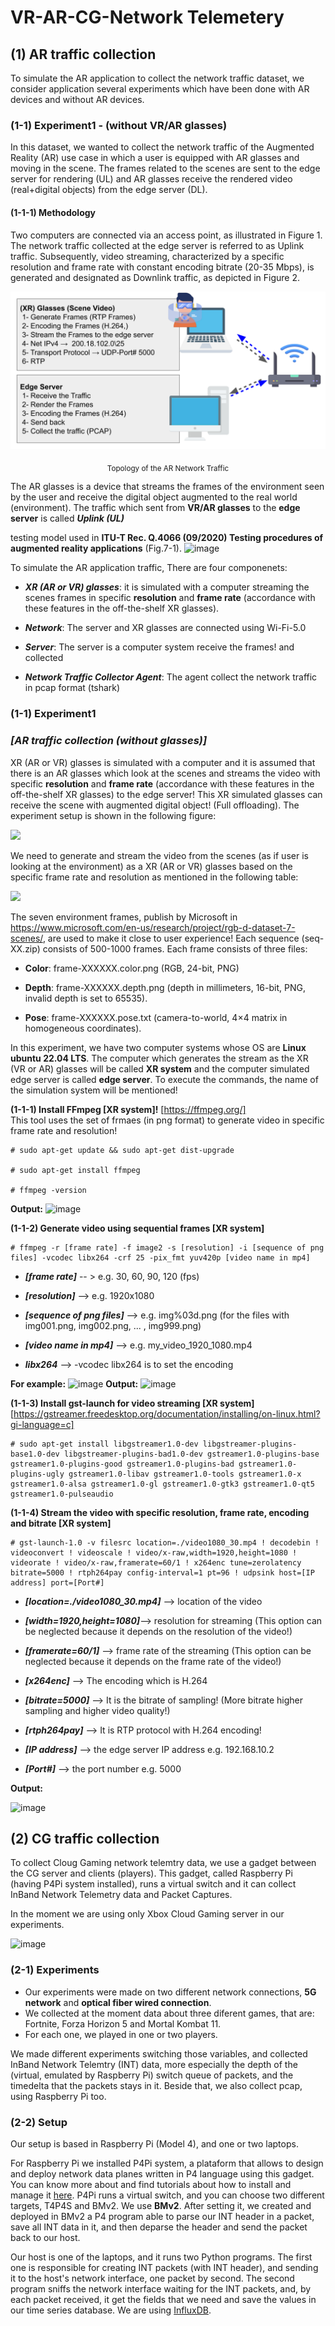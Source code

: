 # VR-AR-CG-Network Telemetery 

## (1) AR traffic collection
To simulate the AR application to collect the network traffic dataset, we consider application several experiments which  have been done with AR devices and without AR devices. 




### (1-1) Experiment1 - (without VR/AR glasses)

In this dataset, we wanted to collect the network traffic of the Augmented Reality (AR) use case in which a user is equipped with AR glasses and moving in the scene. The frames related to the scenes are sent to the edge server for rendering (UL) and AR glasses receive the rendered video (real+digital objects) from the edge server (DL). 

#### (1-1-1) Methodology

Two computers are connected via an access point, as illustrated in Figure 1. The network traffic collected at the edge server is referred to as Uplink traffic. Subsequently, video streaming, characterized by a specific resolution and frame rate with constant encoding bitrate (20-35 Mbps), is generated and designated as Downlink traffic, as depicted in Figure 2. 


<div align="center">
  <img src="AR_Senario.png">
</div>


<p align="center">
<sub>Topology of the AR Network Traffic</sub>
</p>


The AR glasses is a device that streams the frames of the environment seen by the user and receive the digital object augmented to the real world (environment). 
The traffic which sent from **VR/AR glasses** to the **edge server** is called ***Uplink (UL)***





testing model used in **ITU-T Rec. Q.4066 (09/2020) Testing procedures of augmented reality applications** (Fig.7-1). 
![image](https://github.com/dcomp-leris/VR-AR-CG-network-telemetry/assets/21206801/dda5bf05-8567-4549-81ac-6a493fdcff9e)

To simulate the AR application traffic, There are four componenets:

  - ***XR (AR or VR) glasses***: it is simulated with a computer streaming the scenes frames in specific ****resolution**** and ****frame rate**** (accordance with these features in the off-the-shelf XR glasses).

  - ***Network***: The server and XR glasses are connected using Wi-Fi-5.0

  - ***Server***: The server is a computer system receive the frames! and collected 
  
  - ***Network Traffic Collector Agent***: The agent collect the network traffic in pcap format (tshark)



### (1-1) Experiment1 
### ***[AR traffic collection (without glasses)]***




XR (AR or VR) glasses is simulated with a computer and it is assumed that there is an AR glasses which look at the scenes and streams the video with specific ****resolution**** and ****frame rate**** (accordance with these features in the off-the-shelf XR glasses) to the edge server!
This XR simulated glasses can receive the scene with augmented digital object! (Full offloading). The experiment setup is shown in the following figure:

 ![](https://www.googleapis.com/download/storage/v1/b/kaggle-user-content/o/inbox%2F18723381%2F9b91e482bc29c99457ec12b41790d4a2%2FAR%20Senario(60).png?generation=1708380734927241&alt=media)

We need to generate and stream the video from the scenes (as if user is looking at the environment) as a XR (AR or VR) glasses based on the specific frame rate and resolution as mentioned in the following table:

![](https://www.googleapis.com/download/storage/v1/b/kaggle-user-content/o/inbox%2F18723381%2F7a3bd66e12f7e062465ab4c62aa62347%2FStreams.png?generation=1708380591528417&alt=media)

The seven environment frames, publish by Microsoft in https://www.microsoft.com/en-us/research/project/rgb-d-dataset-7-scenes/, are used to make it close to user experience!
Each sequence (seq-XX.zip) consists of 500-1000 frames. Each frame consists of three files:

- **Color**: frame-XXXXXX.color.png (RGB, 24-bit, PNG)

- **Depth**: frame-XXXXXX.depth.png (depth in millimeters, 16-bit, PNG, invalid depth is set to 65535).

- **Pose**: frame-XXXXXX.pose.txt (camera-to-world, 4×4 matrix in homogeneous coordinates).

In this experiment, we have two computer systems whose OS are **Linux ubuntu 22.04 LTS**. The computer which generates the stream as the XR (VR or AR) glasses will be called **XR system** and the computer simulated edge server is called **edge server**.
To execute the commands, the name of the simulation system will be mentioned!

**(1-1-1) Install FFmpeg [XR system]!** [https://ffmpeg.org/]  
This tool uses the set of frmaes (in png format) to generate video in specific frame rate and resolution!

    # sudo apt-get update && sudo apt-get dist-upgrade
  
    # sudo apt-get install ffmpeg

    # ffmpeg -version
**Output:**
![image](https://github.com/dcomp-leris/VR-AR-CG-network-telemetry/assets/21206801/2eac8996-967f-4291-bd0d-842f2f5534c2)


**(1-1-2) Generate video using sequential frames [XR system]**

    # ffmpeg -r [frame rate] -f image2 -s [resolution] -i [sequence of png files] -vcodec libx264 -crf 25 -pix_fmt yuv420p [video name in mp4]
 
 - ***[frame rate]*** -- > e.g. 30, 60, 90, 120 (fps)
 
 - ***[resolution]*** --> e.g. 1920x1080 

 - ***[sequence of png files]*** --> e.g. img%03d.png  (for the files with img001.png, img002.png, ... , img999.png)

 - ***[video name in mp4]*** --> e.g. my_video_1920_1080.mp4

 - ***libx264*** --> -vcodec libx264 is to set the encoding

**For example:**
![image](https://github.com/dcomp-leris/VR-AR-CG-network-telemetry/assets/21206801/14b47fb2-f9df-4383-a5b0-27fe29d9a45d)
**Output:**
![image](https://github.com/dcomp-leris/VR-AR-CG-network-telemetry/assets/21206801/834385dc-0b05-4c88-81ed-b97b81f7f4a3)

**(1-1-3) Install gst-launch for video streaming [XR system]** 
[https://gstreamer.freedesktop.org/documentation/installing/on-linux.html?gi-language=c]

    # sudo apt-get install libgstreamer1.0-dev libgstreamer-plugins-base1.0-dev libgstreamer-plugins-bad1.0-dev gstreamer1.0-plugins-base gstreamer1.0-plugins-good gstreamer1.0-plugins-bad gstreamer1.0-plugins-ugly gstreamer1.0-libav gstreamer1.0-tools gstreamer1.0-x gstreamer1.0-alsa gstreamer1.0-gl gstreamer1.0-gtk3 gstreamer1.0-qt5 gstreamer1.0-pulseaudio

**(1-1-4) Stream the video with specific resolution, frame rate, encoding and bitrate [XR system]**

    # gst-launch-1.0 -v filesrc location=./video1080_30.mp4 ! decodebin ! videoconvert ! videoscale ! video/x-raw,width=1920,height=1080 ! videorate ! video/x-raw,framerate=60/1 ! x264enc tune=zerolatency bitrate=5000 ! rtph264pay config-interval=1 pt=96 ! udpsink host=[IP address] port=[Port#]
    

- ***[location=./video1080_30.mp4]*** --> location of the video

- ***[width=1920,height=1080]***-->  resolution for streaming (This option can be neglected because it depends on the resolution of the video!)

- ***[framerate=60/1]*** --> frame rate of the streaming (This option can be neglected because it depends on the frame rate of the video!)

- ***[x264enc]*** --> The encoding which is H.264

- ***[bitrate=5000]*** --> It is the bitrate of sampling! (More bitrate higher sampling and higher video quality!)

- ***[rtph264pay]*** --> It is RTP protocol with H.264  encoding!

- ***[IP address]*** --> the edge server IP address e.g. 192.168.10.2

- ***[Port#]*** --> the port number e.g. 5000

**Output:**

![image](https://github.com/dcomp-leris/VR-AR-CG-network-telemetry/assets/21206801/dbf7b664-52af-4d19-816d-5f155fb9058a)


## (2) CG traffic collection

To collect Cloug Gaming network telemtry data, we use a gadget between the CG server and clients (players). This gadget, called Raspberry Pi (having P4Pi system installed), runs a virtual switch and it can collect InBand Network Telemetry data and Packet Captures.

In the moment we are using only Xbox Cloud Gaming server in our experiments.

![image](https://github.com/dcomp-leris/VR-AR-CG-network-telemetry/assets/58492556/68a6c851-8863-43cd-aa0b-abb75a128d56)

### (2-1) Experiments

- Our experiments were made on two different network connections, **5G network** and **optical fiber wired connection**.
- We collected at the moment data about three diferent games, that are: Fortnite, Forza Horizon 5 and Mortal Kombat 11. 
- For each one, we played in one or two players.

We made different experiments switching those variables, and collected InBand Network Telemtry (INT) data, more especially the depth of the (virtual, emulated by Raspberry Pi) switch  queue of packets, and the timedelta that the packets stays in it. Beside that, we also collect pcap, using Raspberry Pi too.

### (2-2) Setup

Our setup is based in Raspberry Pi (Model 4), and one or two laptops.

For Raspberry Pi we installed P4Pi system, a plataform that allows to design and deploy network data planes written in P4 language using this gadget. You can know more about and find tutorials about how to install and manage it [here](https://github.com/p4lang/p4pi/wiki). P4Pi runs a virtual switch, and you can choose two different targets, T4P4S and BMv2. We use **BMv2**. After setting it, we created and deployed in BMv2 a P4 program able to parse our INT header in a packet, save all INT data in it, and then deparse the header and send the packet back to our host.

Our host is one of the laptops, and it runs two Python programs. The first one is responsible for creating INT packets (with INT header), and sending it to the host's network interface, one packet by second. The second program sniffs the network interface waiting for the INT packets, and, by each packet received, it get the fields that we need and save the values in our time series database. We are using [InfluxDB](https://www.influxdata.com/).




